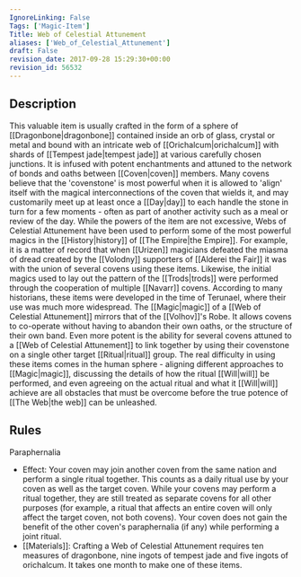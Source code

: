 ```yaml
---
IgnoreLinking: False
Tags: ['Magic-Item']
Title: Web of Celestial Attunement
aliases: ['Web_of_Celestial_Attunement']
draft: False
revision_date: 2017-09-28 15:29:30+00:00
revision_id: 56532
---
```


## Description
This valuable item is usually crafted in the form of a sphere of [[Dragonbone|dragonbone]] contained inside an orb of glass, crystal or metal and bound with an intricate web of [[Orichalcum|orichalcum]] with shards of [[Tempest jade|tempest jade]] at various carefully chosen junctions. It is infused with potent enchantments and attuned to the network of bonds and oaths between [[Coven|coven]] members. Many covens believe that the 'covenstone' is most powerful when it is allowed to 'align' itself with the magical interconnections of the coven that wields it, and may customarily meet up at least once a [[Day|day]] to each handle the stone in turn for a few moments - often as part of another activity such as a meal or review of the day.
While the powers of the item are not excessive, Webs of Celestial Attunement have been used to perform some of the most powerful magics in the [[History|history]] of [[The Empire|the Empire]]. For example, it is a matter of record that when [[Urizen]] magicians defeated the miasma of dread created by the [[Volodny]] supporters of [[Alderei the Fair]] it was with the union of several covens using these items. Likewise, the initial magics used to lay out the pattern of the [[Trods|trods]] were performed through the cooperation of multiple [[Navarr]] covens. According to many historians, these items were developed in the time of Terunael, where their use was much more widespread. 
The [[Magic|magic]] of a [[Web of Celestial Attunement]] mirrors that of the [[Volhov]]'s Robe. It allows covens to co-operate without having to abandon their own oaths, or the structure of their own band. Even more potent is the ability for several covens attuned to a [[Web of Celestial Attunement]] to link together by using their covenstone on a single other target [[Ritual|ritual]] group. The real difficulty in using these items comes in the human sphere - aligning different approaches to [[Magic|magic]], discussing the details of how the ritual [[Will|will]] be performed, and even agreeing on the actual ritual and what it [[Will|will]] achieve are all obstacles that must be overcome before the true potence of [[The Web|the web]] can be unleashed.
## Rules
Paraphernalia
* Effect: Your coven may join another coven from the same nation and perform a single ritual together. This counts as a daily ritual use by your coven as well as the target coven. While your covens may perform a ritual together, they are still treated as separate covens for all other purposes (for example, a ritual that affects an entire coven will only affect the target coven, not both covens). Your coven does not gain the benefit of the other coven's paraphernalia (if any) while performing a joint ritual.
* [[Materials]]: Crafting a Web of Celestial Attunement requires ten measures of dragonbone, nine ingots of tempest jade and five ingots of orichalcum. It takes one month to make one of these items.
